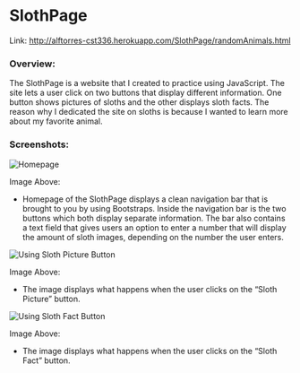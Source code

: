 # SlothPage
Link: <http://alftorres-cst336.herokuapp.com/SlothPage/randomAnimals.html>

### Overview:
The SlothPage is a website that I created to practice using JavaScript. The site lets a user click on two buttons that display different information. One button shows pictures of sloths and the other displays sloth facts. The reason why I dedicated the site on sloths is because I wanted to learn more about my favorite animal. 

### Screenshots:

![Homepage](http://i67.tinypic.com/2w32wxe.png)

Image Above:
+ Homepage of the SlothPage displays a clean navigation bar that is brought to you by  using Bootstraps. Inside the navigation bar is the two buttons which both display separate information. The bar also contains a text field that gives users an option to enter a number that will display the amount of sloth images, depending on the number the user enters. 

![Using Sloth Picture Button](http://i65.tinypic.com/29wl4yv.png)

Image Above:
+ The image displays what happens when the user clicks on the “Sloth Picture” button. 

![Using Sloth Fact Button](http://i67.tinypic.com/fk1soz.png)

Image Above:
+ The image displays what happens when the user clicks on the “Sloth Fact” button. 
